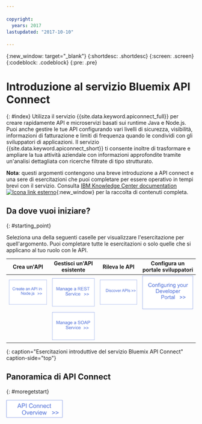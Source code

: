 ```yaml
---

copyright:
  years: 2017
lastupdated: "2017-10-10"

---
```



{:new_window: target="_blank"}
{:shortdesc: .shortdesc}
{:screen: .screen}
{:codeblock: .codeblock}
{:pre: .pre}

# Introduzione al servizio Bluemix API Connect 
{: #index}
Utilizza il servizio {{site.data.keyword.apiconnect_full}} per creare
rapidamente API e microservizi basati sui runtime Java e Node.js. Puoi anche gestire le tue API configurando vari livelli di sicurezza, visibilità, informazioni di fatturazione e limiti di frequenza quando le condividi con gli
sviluppatori di applicazioni. Il servizio {{site.data.keyword.apiconnect_short}} ti consente inoltre di trasformare e ampliare la tua attività aziendale con informazioni approfondite tramite un'analisi dettagliata con
ricerche filtrate di tipo strutturato.

**Nota**: questi argomenti contengono una breve introduzione a API connect e una sere di esercitazioni che puoi completare per essere operativo in tempi brevi con il
servizio. Consulta [IBM Knowledge Center documentation ![Icona link esterno](../../icons/launch-glyph.svg "Icona link esterno")](https://www.ibm.com/support/knowledgecenter/SSFS6T/mapfiles/getting_started_bluemix.html){:new_window} per la raccolta di contenuti completa.

## Da dove vuoi iniziare? 
{: #starting_point}

Seleziona una della seguenti caselle per visualizzare l'esercitazione per quell'argomento.  Puoi completare tutte le esercitazioni o solo quelle che si applicano al tuo ruolo con le API.

| Crea un'API| Gestisci un'API esistente| Rileva le API | Configura un portale sviluppatori | 
|---------------|------------------------|---------------|-----------------|
| <a href="tutorials/tut_create_api_node.html"> <img src="/images/art_create_api_node.png" width="200" alt="Creazione di un'API con Node.js" /></a> | <a href="tutorials/tut_rest_landing.html"> <img src="/images/art_manage_rest_service.png" width="200" alt="Gestisci un servizio REST" /></a> | <a href="tutorials/tut_discover_apis.html"> <img src="/images/art_discover_apis.png" width="200" alt="Rilevamento delle API" /></a> | <a href="tutorials/tut_config_dev_portal.html"> <img src="/images/art_configure_dev_portal.png" width="200" alt="Configurazione del tuo portale sviluppatori" /></a> | 
| | <a href="tutorials/tut_manage_soap_api.html"> <img src="/images/art_manage_soap_service.png" width="200" alt="Gestisci un servizio SOAP" /></a> | | |
{: caption="Esercitazioni introduttive del servizio Bluemix API Connect" caption-side="top"}

## Panoramica di API Connect
{: #moregetstart}

<a href="apic_overview.html"> <img src="/images/art_apic_overview.png" width="150" alt="Link alla panoramica dei materiali di API Connect."></a>




